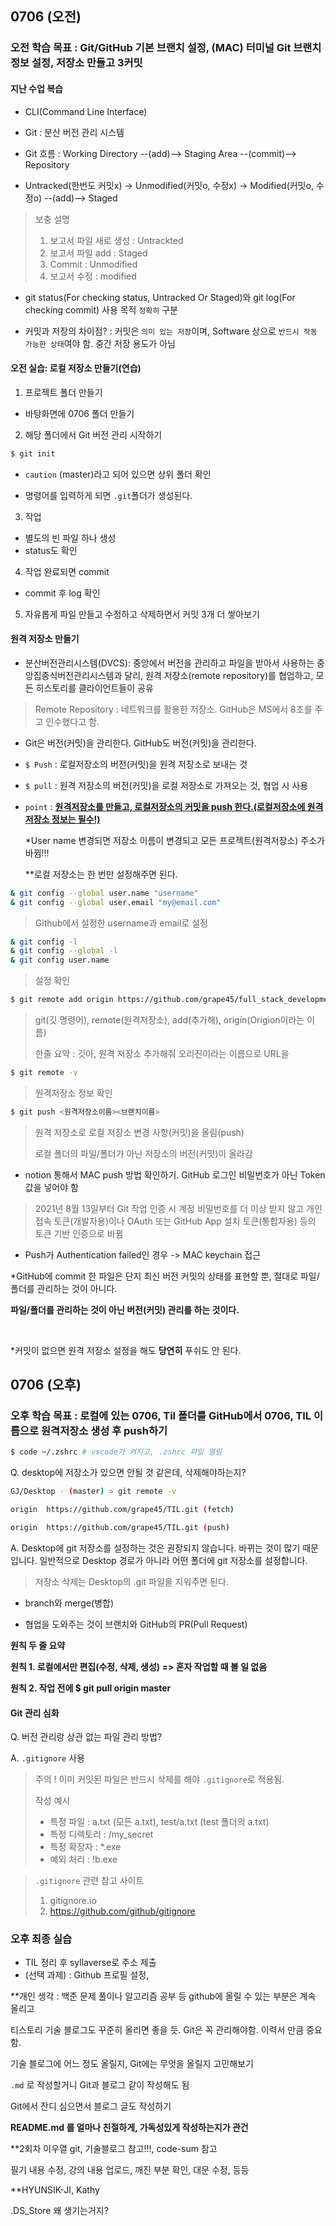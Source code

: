 ## 0706 (오전) 

### 오전 학습 목표 : Git/GitHub 기본 브랜치 설정, (MAC) 터미널 Git 브랜치 정보 설정, 저장소 만들고 3커밋

#### 지난 수업 복습 

* CLI(Command Line Interface)

* Git : 분산 버전 관리 시스템

* Git 흐름 : Working Directory --(add)--> Staging Area --(commit)--> Repository

* Untracked(한번도 커밋x) -> Unmodified(커밋o, 수정x) -> Modified(커밋o, 수정o) --(add)--> Staged

> 보충 설명
>
> 1. 보고서 파일 새로 생성 : Untrackted
> 2. 보고서 파일 add : Staged
> 3. Commit : Unmodified
> 4. 보고서 수정 : modified

* git status(For checking status, Untracked Or Staged)와 git log(For checking commit) 사용 목적 `정확히` 구분

* 커밋과 저장의 차이점? : 커밋은 `의미 있는 저장`이며, Software 상으로 `반드시 작동 가능한 상태`여야 함. 중간 저장 용도가 아님



#### 오전 실습: 로컬 저장소 만들기(연습) 

1. 프로젝트 폴더 만들기

- 바탕화면에 0706 폴더 만들기



2. 해당 폴더에서 Git 버전 관리 시작하기

```python
$ git init
```

- `caution` (master)라고 되어 있으면 상위 폴더 확인

- 명령어를 입력하게 되면 `.git`폴더가 생성된다.



3. 작업

- 별도의 빈 파일 하나 생성
- status도 확인



4. 작업 완료되면 commit

- commit 후 log 확인



5. 자유롭게 파일 만들고 수정하고 삭제하면서 커밋 3개 더 쌓아보기



#### 원격 저장소 만들기

- 분산버전관리시스템(DVCS): 중앙에서 버전을 관리하고 파일을 받아서 사용하는 중앙집중식버전관리시스템과 달리, 원격 저장소(remote repository)를 협업하고, 모든 히스토리를 클라이언트들이 공유

> Remote Repository : 네트워크를 활용한 저장소. GitHub은 MS에서 8조를 주고 인수했다고 함. 

- Git은 버전(커밋)을 관리한다. GitHub도 버전(커밋)을 관리한다.



- `$ Push` : 로컬저장소의 버전(커밋)을 원격 저장소로 보내는 것

- `$ pull` : 원격 저장소의 버전(커밋)을 로컬 저장소로 가져오는 것, 협업 시 사용

- `point` : <u>**원격저장소를 만들고, 로컬저장소의 커밋을 push 한다.(로컬저장소에 원격 저장소 정보는 필수!)**</u>

  *User name 변경되면 저장소 이름이 변경되고 모든 프로젝트(원격저장소) 주소가 바뀜!!!

  **로컬 저장소는 한 번만 설정해주면 된다.

```bash
& git config --global user.name "username"
& git config --global user.email "my@email.com"
```

> Github에서 설정한 username과 email로 설정



```bash
& git config -l
& git config --global -l
& git config user.name
```

> 설정 확인



```bash
$ git remote add origin https://github.com/grape45/full_stack_development.git
```

> git(깃 명령어), remote(원격저장소), add(추가해), origin(Origion이라는 이름)
>
> 한줄 요약 : 깃아, 원격 저장소 추가해줘 오리진이라는 이름으로 URL을



```bash
$ git remote -v
```

> 원격저장소 정보 확인 



```bash
$ git push <원격저장소이름><브랜치이름>
```

> 원격 저장소로 로컬 저장소 변경 사항(커밋)을 올림(push)
>
> 로컬 폴더의 파일/폴더가 아닌 저장소의 버전(커밋)이 올라감



* notion 통해서 MAC push 방법 확인하기. GitHub 로그인 비밀번호가 아닌 Token 값을 넣어야 함

> 2021년 8월 13일부터 Git 작업 인증 시 계정 비밀번호를 더 이상 받지 않고 개인 접속 토큰(개발자용)이나 OAuth 또는 GitHub App 설치 토큰(통합자용) 등의 토큰 기반 인증으로 바뀜

* Push가 Authentication failed인 경우 -> MAC keychain 접근



*GitHub에 commit 한 파일은 단지 최신 버전 커밋의 상태를 표현할 뿐, 절대로 파일/폴더를 관리하는 것이 아니다.

**파일/폴더를 관리하는 것이 아닌 버전(커밋) 관리를 하는 것이다.**

​	

*커밋이 없으면 원격 저장소 설정을 해도 **당연히** 푸쉬도 안 된다.



## 0706 (오후) 

### 오후 학습 목표 : 로컬에 있는 0706, Til 폴더를 GitHub에서 0706, TIL 이름으로 원격저장소 생성 후 push하기



```bash
$ code ~/.zshrc # vscode가 켜지고, .zshrc 파일 열림
```



 Q. desktop에 저장소가 있으면 안될 것 같은데, 삭제해야하는지?

```bash
GJ/Desktop - (master) > git remote -v

origin	https://github.com/grape45/TIL.git (fetch)

origin	https://github.com/grape45/TIL.git (push)
```

A. Desktop에 git 저장소를 설정하는 것은 권장되지 않습니다. 바뀌는 것이 많기 때문입니다. 일반적으로 Desktop 경로가 아니라 어떤 폴더에 git 저장소를 설정합니다.

> 저장소 삭제는 Desktop의 .git 파일을 지워주면 된다. 



- branch와 merge(병합)

* 협업을 도와주는 것이 브랜치와 GitHub의 PR(Pull Request)



**원칙 두 줄 요약**

**원칙 1. 로컬에서만 편집(수정, 삭제, 생성) => 혼자 작업할 때 볼 일 없음**

**원칙 2. 작업 전에 $ git pull origin master**



#### Git 관리 심화



Q. 버전 관리랑 상관 없는 파일 관리 방법?

A. `.gitignore` 사용

> 주의 ! 이미 커밋된 파일은 반드시 삭제를 해야 `.gitignore`로 적용됨.
>
> 작성 예시
>
> - 특정 파일 : a.txt (모든 a.txt), test/a.txt (test 폴더의 a.txt)
> - 특정 디렉토리 : /my_secret
> - 특정 확장자 : *.exe
> - 예외 처리 : !b.exe



> `.gitignore` 관련 참고 사이트 
>
> 1. gitignore.io
> 2. https://github.com/github/gitignore



### 오후 최종 실습 

- TIL 정리 후 syllaverse로 주소 제출
- (선택 과제) : Github 프로필 설정, 



**개인 생각 : 백준 문제 풀이나 알고리즘 공부 등 github에 올릴 수 있는 부분은 계속 올리고

티스토리 기술 블로그도 꾸준히 올리면 좋을 듯. Git은 꼭 관리해야함. 이력서 만큼 중요함.

기술 블로그에 어느 정도 올릴지, Git에는 무엇을 올릴지 고민해보기

`.md` 로 작성할거니 Git과 블로그 같이 작성해도 됨

Git에서 잔디 심으면서 블로그 글도 작성하기

**README.md 를 얼마나 친절하게, 가독성있게 작성하는지가 관건**



**2회차 이우열 git, 기술블로그 참고!!!, code-sum 참고

필기 내용 수정, 강의 내용 업로드, 깨진 부분 확인, 대문 수정, 등등



**HYUNSIK-JI, Kathy



.DS_Store 왜 생기는거지?
